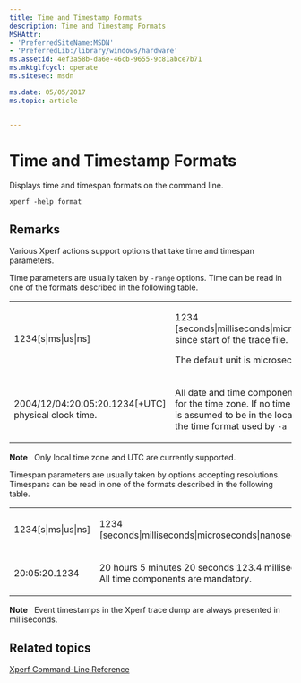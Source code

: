 ```yaml
---
title: Time and Timestamp Formats
description: Time and Timestamp Formats
MSHAttr:
- 'PreferredSiteName:MSDN'
- 'PreferredLib:/library/windows/hardware'
ms.assetid: 4ef3a58b-da6e-46cb-9655-9c81abce7b71
ms.mktglfcycl: operate
ms.sitesec: msdn

ms.date: 05/05/2017
ms.topic: article


---
```


# Time and Timestamp Formats


Displays time and timespan formats on the command line.

```
xperf -help format
```

## Remarks


Various Xperf actions support options that take time and timespan parameters.

Time parameters are usually taken by `-range` options. Time can be read in one of the formats described in the following table.

<table>
<colgroup>
<col width="50%" />
<col width="50%" />
</colgroup>
<tbody>
<tr class="odd">
<td><p>1234[s|ms|us|ns]</p></td>
<td><p>1234 [seconds|milliseconds|microseconds|nanoseconds] since start of the trace file.</p>
<p>The default unit is microseconds.</p></td>
</tr>
<tr class="even">
<td><p>2004/12/04:20:05:20.1234[+UTC] physical clock time.</p></td>
<td><p>All date and time components are mandatory except for the time zone. If no time zone is specified, time is assumed to be in the local time zone. (This is also the time format used by <code>-a tracestats</code>.)</p></td>
</tr>
</tbody>
</table>

 

**Note**  
Only local time zone and UTC are currently supported.

 

Timespan parameters are usually taken by options accepting resolutions. Timespans can be read in one of the formats described in the following table.

<table>
<colgroup>
<col width="50%" />
<col width="50%" />
</colgroup>
<tbody>
<tr class="odd">
<td><p>1234[s|ms|us|ns]</p></td>
<td><p>1234 [seconds|milliseconds|microseconds|nanoseconds]</p></td>
</tr>
<tr class="even">
<td><p>20:05:20.1234</p></td>
<td><p>20 hours 5 minutes 20 seconds 123.4 milliseconds. All time components are mandatory.</p></td>
</tr>
</tbody>
</table>

 

**Note**  
Event timestamps in the Xperf trace dump are always presented in milliseconds.

 

## Related topics


[Xperf Command-Line Reference](xperf-command-line-reference.md)

 

 







